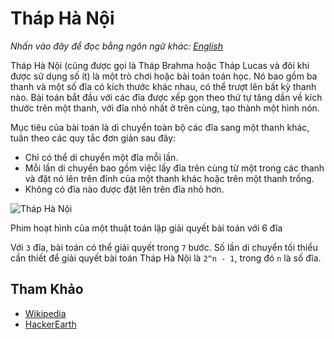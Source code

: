 # Tháp Hà Nội

_Nhấn vào đây để đọc bằng ngôn ngữ khác:_
[_English_](README.en-EN.md)

Tháp Hà Nội (cũng được gọi là Tháp Brahma hoặc Tháp Lucas và đôi khi được sử dụng số ít) là một trò chơi hoặc bài toán toán học.
Nó bao gồm ba thanh và một số đĩa có kích thước khác nhau,
có thể trượt lên bất kỳ thanh nào. Bài toán bắt đầu với các đĩa được xếp gọn theo thứ tự tăng dần về kích thước trên một thanh, với đĩa nhỏ nhất ở trên cùng, tạo thành một hình nón.

Mục tiêu của bài toán là di chuyển toàn bộ các đĩa sang một thanh khác,
tuân theo các quy tắc đơn giản sau đây:

- Chỉ có thể di chuyển một đĩa mỗi lần.
- Mỗi lần di chuyển bao gồm việc lấy đĩa trên cùng từ một trong các thanh và đặt nó lên trên đỉnh của một thanh khác hoặc trên một thanh trống.
- Không có đĩa nào được đặt lên trên đĩa nhỏ hơn.

![Tháp Hà Nội](https://upload.wikimedia.org/wikipedia/commons/8/8d/Iterative_algorithm_solving_a_6_disks_Tower_of_Hanoi.gif)

Phim hoạt hình của một thuật toán lặp giải quyết bài toán với 6 đĩa

Với `3` đĩa, bài toán có thể giải quyết trong `7` bước. Số lần di chuyển tối thiểu cần thiết để giải quyết bài toán Tháp Hà Nội
là `2^n - 1`, trong đó `n` là số đĩa.

## Tham Khảo

- [Wikipedia](https://en.wikipedia.org/wiki/Tower_of_Hanoi)
- [HackerEarth](https://www.hackerearth.com/blog/algorithms/tower-hanoi-recursion-game-algorithm-explained/)

